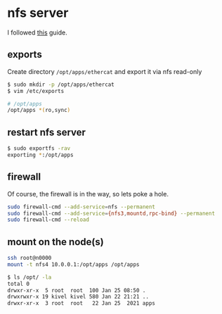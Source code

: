 # nfs server

I followed [this](https://computingforgeeks.com/install-and-configure-nfs-server-on-centos-rhel/) guide.

## exports

Create directory `/opt/apps/ethercat` and export it via nfs read-only

```bash
$ sudo mkdir -p /opt/apps/ethercat
$ vim /etc/exports

# /opt/apps
/opt/apps *(ro,sync)
```

## restart nfs server

```bash
$ sudo exportfs -rav
exporting *:/opt/apps
```

## firewall

Of course, the firewall is in the way, so lets poke a hole.

```bash
sudo firewall-cmd --add-service=nfs --permanent
sudo firewall-cmd --add-service={nfs3,mountd,rpc-bind} --permanent 
sudo firewall-cmd --reload 
```

## mount on the node(s)

```bash
ssh root@n0000
mount -t nfs4 10.0.0.1:/opt/apps /opt/apps

$ ls /opt/ -la
total 0
drwxr-xr-x  5 root  root  100 Jan 25 08:50 .
drwxrwxr-x 19 kivel kivel 580 Jan 22 21:21 ..
drwxr-xr-x  3 root  root   22 Jan 25  2021 apps
```

